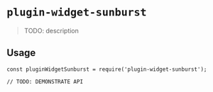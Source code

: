 # `plugin-widget-sunburst`

> TODO: description

## Usage

```
const pluginWidgetSunburst = require('plugin-widget-sunburst');

// TODO: DEMONSTRATE API
```
